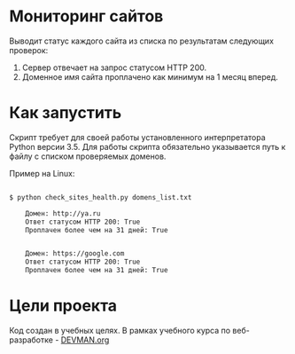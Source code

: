 # Мониторинг сайтов

Выводит статус каждого сайта из списка по результатам следующих проверок:
1. Сервер отвечает на запрос статусом HTTP 200.
2. Доменное имя сайта проплачено как минимум на 1 месяц вперед.

# Как запустить

Скрипт требует для своей работы установленного интерпретатора Python версии 3.5.
Для работы скрипта обязательно указывается путь к файлу с списком проверяемых доменов.

Пример на Linux:

```bash

$ python check_sites_health.py domens_list.txt

    Домен: http://ya.ru
    Ответ статусом HTTP 200: True
    Проплачен более чем на 31 дней: True


    Домен: https://google.com
    Ответ статусом HTTP 200: True
    Проплачен более чем на 31 дней: True

```


# Цели проекта

Код создан в учебных целях. В рамках учебного курса по веб-разработке - [DEVMAN.org](https://devman.org)

